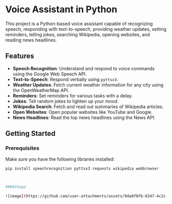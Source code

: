 # Voice Assistant in Python

This project is a Python-based voice assistant capable of recognizing speech, responding with text-to-speech, providing weather updates, setting reminders, telling jokes, searching Wikipedia, opening websites, and reading news headlines.

## Features

- **Speech Recognition**: Understand and respond to voice commands using the Google Web Speech API.
- **Text-to-Speech**: Respond verbally using `pyttsx3`.
- **Weather Updates**: Fetch current weather information for any city using the OpenWeatherMap API.
- **Reminders**: Set reminders for various tasks with a delay.
- **Jokes**: Tell random jokes to lighten up your mood.
- **Wikipedia Search**: Fetch and read out summaries of Wikipedia articles.
- **Open Websites**: Open popular websites like YouTube and Google.
- **News Headlines**: Read the top news headlines using the News API.

## Getting Started

### Prerequisites

Make sure you have the following libraries installed:

```sh
pip install speechrecognition pyttsx3 requests wikipedia webbrowser



####Image

![image](https://github.com/user-attachments/assets/9da8f0fb-6347-4c2c-a7b7-ee2143259642)

